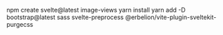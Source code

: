 npm create svelte@latest image-views
yarn install
yarn add -D bootstrap@latest sass svelte-preprocess @erbelion/vite-plugin-sveltekit-purgecss